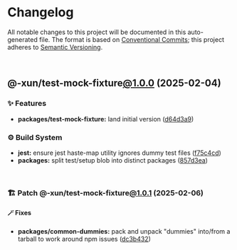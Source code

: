 # Changelog

All notable changes to this project will be documented in this auto-generated
file. The format is based on [Conventional Commits][1];
this project adheres to [Semantic Versioning][2].

<br />

## @-xun/test-mock-fixture[@1.0.0][3] (2025-02-04)

### ✨ Features

- **packages/test-mock-fixture:** land initial version ([d64d3a9][4])

### ⚙️ Build System

- **jest:** ensure jest haste-map utility ignores dummy test files ([f75c4cd][5])
- **packages:** split test/setup blob into distinct packages ([857d3ea][6])

<br />

### 🏗️ Patch @-xun/test-mock-fixture[@1.0.1][7] (2025-02-06)

#### 🪄 Fixes

- **packages/common-dummies:** pack and unpack "dummies" into/from a tarball to work around npm issues ([dc3b432][8])

[1]: https://conventionalcommits.org
[2]: https://semver.org
[3]: https://github.com/Xunnamius/test-utils/compare/857d3eac80084608a88cbc27476cbe23e155ce7d...@-xun/test-mock-fixture@1.0.0
[4]: https://github.com/Xunnamius/test-utils/commit/d64d3a91f6d333efbf59693698a240e71ceb6ef3
[5]: https://github.com/Xunnamius/test-utils/commit/f75c4cd929f5d1720d466436ad2ee5c68cced170
[6]: https://github.com/Xunnamius/test-utils/commit/857d3eac80084608a88cbc27476cbe23e155ce7d
[7]: https://github.com/Xunnamius/test-utils/compare/@-xun/test-mock-fixture@1.0.0...@-xun/test-mock-fixture@1.0.1
[8]: https://github.com/Xunnamius/test-utils/commit/dc3b432f6d15898a8396cf56c73f03cafcecb7a9

